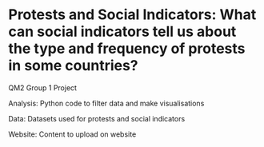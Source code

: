 # Protests and Social Indicators: What can social indicators tell us about the type and frequency of protests in some countries?
QM2 Group 1 Project

Analysis: Python code to filter data and make visualisations

Data: Datasets used for protests and social indicators

Website: Content to upload on website
